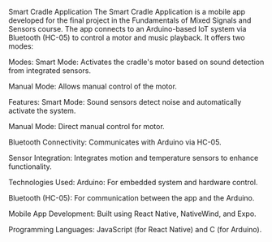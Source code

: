 Smart Cradle Application
The Smart Cradle Application is a mobile app developed for the final project in the Fundamentals of Mixed Signals and Sensors course. The app connects to an Arduino-based IoT system via Bluetooth (HC-05) to control a motor and music playback. It offers two modes:

Modes:
Smart Mode: Activates the cradle's motor based on sound detection from integrated sensors.

Manual Mode: Allows manual control of the motor.

Features:
Smart Mode: Sound sensors detect noise and automatically activate the system.

Manual Mode: Direct manual control for motor.

Bluetooth Connectivity: Communicates with Arduino via HC-05.

Sensor Integration: Integrates motion and temperature sensors to enhance functionality.

Technologies Used:
Arduino: For embedded system and hardware control.

Bluetooth (HC-05): For communication between the app and the Arduino.

Mobile App Development: Built using React Native, NativeWind, and Expo.

Programming Languages: JavaScript (for React Native) and C (for Arduino).
